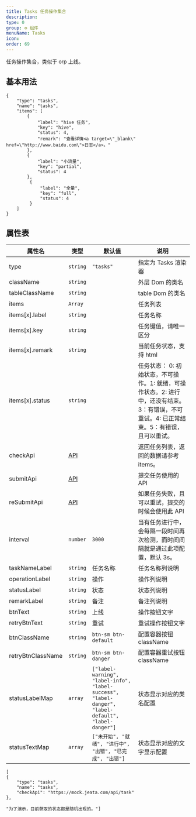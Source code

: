 ```yaml
---
title: Tasks 任务操作集合
description:
type: 0
group: ⚙ 组件
menuName: Tasks
icon:
order: 69
---
```


任务操作集合，类似于 orp 上线。

## 基本用法

```schema: scope="body"
{
    "type": "tasks",
    "name": "tasks",
    "items": [
        {
            "label": "hive 任务",
            "key": "hive",
            "status": 4,
            "remark": "查看详情<a target=\"_blank\" href=\"http://www.baidu.com\">日志</a>。"
        },
        {
            "label": "小流量",
            "key": "partial",
            "status": 4
        },
         {
             "label": "全量",
             "key": "full",
             "status": 4
         }
    ]
}
```

## 属性表

| 属性名            | 类型                        | 默认值                                                                                              | 说明                                                                                                                                      |
| ----------------- | --------------------------- | --------------------------------------------------------------------------------------------------- | ----------------------------------------------------------------------------------------------------------------------------------------- |
| type              | `string`                    | `"tasks"`                                                                                           | 指定为 Tasks 渲染器                                                                                                                       |
| className         | `string`                    |                                                                                                     | 外层 Dom 的类名                                                                                                                           |
| tableClassName    | `string`                    |                                                                                                     | table Dom 的类名                                                                                                                          |
| items             | `Array`                     |                                                                                                     | 任务列表                                                                                                                                  |
| items[x].label    | `string`                    |                                                                                                     | 任务名称                                                                                                                                  |
| items[x].key      | `string`                    |                                                                                                     | 任务键值，请唯一区分                                                                                                                      |
| items[x].remark   | `string`                    |                                                                                                     | 当前任务状态，支持 html                                                                                                                   |
| items[x].status   | `string`                    |                                                                                                     | 任务状态： 0: 初始状态，不可操作。1: 就绪，可操作状态。2: 进行中，还没有结束。3：有错误，不可重试。4: 已正常结束。5：有错误，且可以重试。 |
| checkApi          | [API](../../docs/types/api) |                                                                                                     | 返回任务列表，返回的数据请参考 items。                                                                                                    |
| submitApi         | [API](../../docs/types/api) |                                                                                                     | 提交任务使用的 API                                                                                                                        |
| reSubmitApi       | [API](../../docs/types/api) |                                                                                                     | 如果任务失败，且可以重试，提交的时候会使用此 API                                                                                          |
| interval          | `number`                    | `3000`                                                                                              | 当有任务进行中，会每隔一段时间再次检测，而时间间隔就是通过此项配置，默认 3s。                                                             |
| taskNameLabel     | `string`                    | 任务名称                                                                                            | 任务名称列说明                                                                                                                            |
| operationLabel    | `string`                    | 操作                                                                                                | 操作列说明                                                                                                                                |
| statusLabel       | `string`                    | 状态                                                                                                | 状态列说明                                                                                                                                |
| remarkLabel       | `string`                    | 备注                                                                                                | 备注列说明                                                                                                                                |
| btnText           | `string`                    | 上线                                                                                                | 操作按钮文字                                                                                                                              |
| retryBtnText      | `string`                    | 重试                                                                                                | 重试操作按钮文字                                                                                                                          |
| btnClassName      | `string`                    | `btn-sm btn-default`                                                                                | 配置容器按钮 className                                                                                                                    |
| retryBtnClassName | `string`                    | `btn-sm btn-danger`                                                                                 | 配置容器重试按钮 className                                                                                                                |
| statusLabelMap    | `array`                     | `["label-warning", "label-info", "label-success", "label-danger", "label-default", "label-danger"]` | 状态显示对应的类名配置                                                                                                                    |
| statusTextMap     | `array`                     | `["未开始", "就绪", "进行中", "出错", "已完成", "出错"]`                                            | 状态显示对应的文字显示配置                                                                                                                |

```schema: scope="body"
[
{
    "type": "tasks",
    "name": "tasks",
    "checkApi": "https://mock.jeata.com/api/task"
},

"为了演示，目前获取的状态都是随机出现的。"]
```
